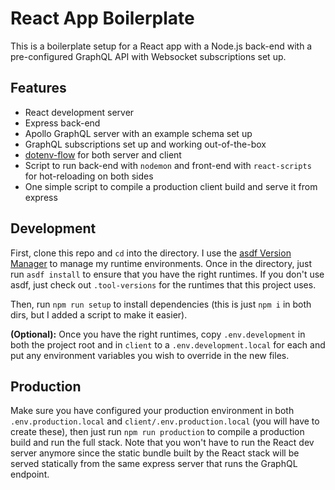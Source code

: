# React App Boilerplate

This is a boilerplate setup for a React app with a Node.js back-end with a pre-configured GraphQL API with Websocket subscriptions set up.

## Features

* React development server
* Express back-end
* Apollo GraphQL server with an example schema set up
* GraphQL subscriptions set up and working out-of-the-box
* [dotenv-flow](https://www.npmjs.com/package/dotenv-flow) for both server and client
* Script to run back-end with `nodemon` and front-end with `react-scripts` for hot-reloading on both sides
* One simple script to compile a production client build and serve it from express

## Development

First, clone this repo and `cd` into the directory. I use the [asdf Version Manager](https://asdf-vm.com/) to manage my runtime environments. Once in the directory, just run `asdf install` to ensure that you have the right runtimes. If you don't use asdf, just check out `.tool-versions` for the runtimes that this project uses.

Then, run `npm run setup` to install dependencies (this is just `npm i` in both dirs, but I added a script to make it easier).

**(Optional):** Once you have the right runtimes, copy `.env.development` in both the project root and in `client` to a `.env.development.local` for each and put any environment variables you wish to override in the new files.

## Production

Make sure you have configured your production environment in both `.env.production.local` and `client/.env.production.local` (you will have to create these), then just run `npm run production` to compile a production build and run the full stack. Note that you won't have to run the React dev server anymore since the static bundle built by the React stack will be served statically from the same express server that runs the GraphQL endpoint.
